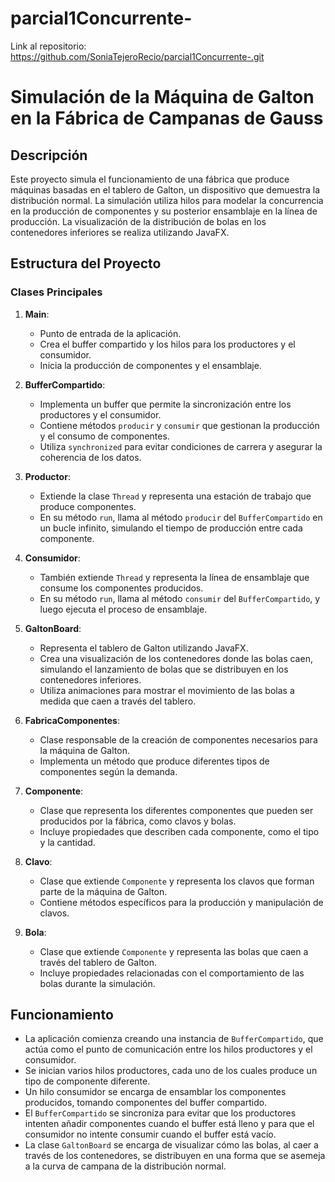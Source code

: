 # parcial1Concurrente-

Link al repositorio: https://github.com/SoniaTejeroRecio/parcial1Concurrente-.git


# Simulación de la Máquina de Galton en la Fábrica de Campanas de Gauss

## Descripción

Este proyecto simula el funcionamiento de una fábrica que produce máquinas basadas en el tablero de Galton, un dispositivo que demuestra la distribución normal. La simulación utiliza hilos para modelar la concurrencia en la producción de componentes y su posterior ensamblaje en la línea de producción. La visualización de la distribución de bolas en los contenedores inferiores se realiza utilizando JavaFX.

## Estructura del Proyecto

### Clases Principales

1. **Main**:

   - Punto de entrada de la aplicación.
   - Crea el buffer compartido y los hilos para los productores y el consumidor.
   - Inicia la producción de componentes y el ensamblaje.
2. **BufferCompartido**:

   - Implementa un buffer que permite la sincronización entre los productores y el consumidor.
   - Contiene métodos `producir` y `consumir` que gestionan la producción y el consumo de componentes.
   - Utiliza `synchronized` para evitar condiciones de carrera y asegurar la coherencia de los datos.
3. **Productor**:

   - Extiende la clase `Thread` y representa una estación de trabajo que produce componentes.
   - En su método `run`, llama al método `producir` del `BufferCompartido` en un bucle infinito, simulando el tiempo de producción entre cada componente.
4. **Consumidor**:

   - También extiende `Thread` y representa la línea de ensamblaje que consume los componentes producidos.
   - En su método `run`, llama al método `consumir` del `BufferCompartido`, y luego ejecuta el proceso de ensamblaje.
5. **GaltonBoard**:

   - Representa el tablero de Galton utilizando JavaFX.
   - Crea una visualización de los contenedores donde las bolas caen, simulando el lanzamiento de bolas que se distribuyen en los contenedores inferiores.
   - Utiliza animaciones para mostrar el movimiento de las bolas a medida que caen a través del tablero.
6. **FabricaComponentes**:

   - Clase responsable de la creación de componentes necesarios para la máquina de Galton.
   - Implementa un método que produce diferentes tipos de componentes según la demanda.
7. **Componente**:

   - Clase que representa los diferentes componentes que pueden ser producidos por la fábrica, como clavos y bolas.
   - Incluye propiedades que describen cada componente, como el tipo y la cantidad.
8. **Clavo**:

   - Clase que extiende `Componente` y representa los clavos que forman parte de la máquina de Galton.
   - Contiene métodos específicos para la producción y manipulación de clavos.
9. **Bola**:

   - Clase que extiende `Componente` y representa las bolas que caen a través del tablero de Galton.
   - Incluye propiedades relacionadas con el comportamiento de las bolas durante la simulación.

## Funcionamiento

- La aplicación comienza creando una instancia de `BufferCompartido`, que actúa como el punto de comunicación entre los hilos productores y el consumidor.
- Se inician varios hilos productores, cada uno de los cuales produce un tipo de componente diferente.
- Un hilo consumidor se encarga de ensamblar los componentes producidos, tomando componentes del buffer compartido.
- El `BufferCompartido` se sincroniza para evitar que los productores intenten añadir componentes cuando el buffer está lleno y para que el consumidor no intente consumir cuando el buffer está vacío.
- La clase `GaltonBoard` se encarga de visualizar cómo las bolas, al caer a través de los contenedores, se distribuyen en una forma que se asemeja a la curva de campana de la distribución normal.
